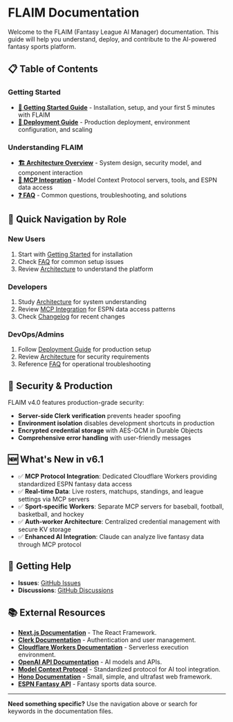 # FLAIM Documentation

Welcome to the FLAIM (Fantasy League AI Manager) documentation. This guide will help you understand, deploy, and contribute to the AI-powered fantasy sports platform.

## 📋 Table of Contents

### Getting Started
- **[📖 Getting Started Guide](GETTING_STARTED.md)** - Installation, setup, and your first 5 minutes with FLAIM
- **[🚀 Deployment Guide](DEPLOYMENT.md)** - Production deployment, environment configuration, and scaling

### Understanding FLAIM
- **[🏗️ Architecture Overview](ARCHITECTURE.md)** - System design, security model, and component interaction
- **[🔧 MCP Integration](MCP_INTEGRATION.md)** - Model Context Protocol servers, tools, and ESPN data access
- **[❓ FAQ](FAQ.md)** - Common questions, troubleshooting, and solutions


## 🎯 Quick Navigation by Role

### **New Users**
1. Start with [Getting Started](GETTING_STARTED.md) for installation
2. Check [FAQ](FAQ.md) for common setup issues
3. Review [Architecture](ARCHITECTURE.md) to understand the platform

### **Developers** 
1. Study [Architecture](ARCHITECTURE.md) for system understanding
2. Review [MCP Integration](MCP_INTEGRATION.md) for ESPN data access patterns
3. Check [Changelog](CHANGELOG.md) for recent changes

### **DevOps/Admins**
1. Follow [Deployment Guide](DEPLOYMENT.md) for production setup
2. Review [Architecture](ARCHITECTURE.md) for security requirements
3. Reference [FAQ](FAQ.md) for operational troubleshooting

## 🔐 Security & Production

FLAIM v4.0 features production-grade security:
- **Server-side Clerk verification** prevents header spoofing
- **Environment isolation** disables development shortcuts in production
- **Encrypted credential storage** with AES-GCM in Durable Objects
- **Comprehensive error handling** with user-friendly messages

## 🆕 What's New in v6.1

- ✅ **MCP Protocol Integration**: Dedicated Cloudflare Workers providing standardized ESPN fantasy data access
- ✅ **Real-time Data**: Live rosters, matchups, standings, and league settings via MCP servers
- ✅ **Sport-specific Workers**: Separate MCP servers for baseball, football, basketball, and hockey
- ✅ **Auth-worker Architecture**: Centralized credential management with secure KV storage
- ✅ **Enhanced AI Integration**: Claude can analyze live fantasy data through MCP protocol

## 🤝 Getting Help

- **Issues**: [GitHub Issues](https://github.com/yourusername/flaim/issues)
- **Discussions**: [GitHub Discussions](https://github.com/yourusername/flaim/discussions)

## 📚 External Resources

- **[Next.js Documentation](https://nextjs.org/docs)** - The React Framework.
- **[Clerk Documentation](https://clerk.com/docs)** - Authentication and user management.
- **[Cloudflare Workers Documentation](https://developers.cloudflare.com/workers/)** - Serverless execution environment.
- **[OpenAI API Documentation](https://platform.openai.com/docs)** - AI models and APIs.
- **[Model Context Protocol](https://modelcontextprotocol.io/)** - Standardized protocol for AI tool integration.
- **[Hono Documentation](https://hono.dev/)** - Small, simple, and ultrafast web framework.
- **[ESPN Fantasy API](https://fantasy.espn.com)** - Fantasy sports data source.

---

**Need something specific?** Use the navigation above or search for keywords in the documentation files.